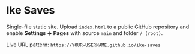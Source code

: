 # Ike Saves

Single-file static site. Upload `index.html` to a public GitHub repository and enable **Settings → Pages** with source `main` and folder `/ (root)`.

Live URL pattern: `https://YOUR-USERNAME.github.io/ike-saves`

